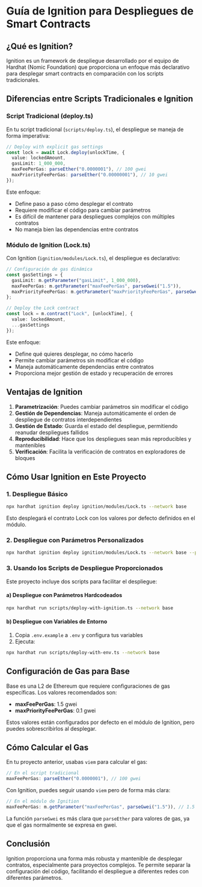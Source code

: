 # Guía de Ignition para Despliegues de Smart Contracts

## ¿Qué es Ignition?

Ignition es un framework de despliegue desarrollado por el equipo de Hardhat (Nomic Foundation) que proporciona un enfoque más declarativo para desplegar smart contracts en comparación con los scripts tradicionales.

## Diferencias entre Scripts Tradicionales e Ignition

### Script Tradicional (deploy.ts)

En tu script tradicional (`scripts/deploy.ts`), el despliegue se maneja de forma imperativa:

```typescript
// Deploy with explicit gas settings
const lock = await Lock.deploy(unlockTime, {
  value: lockedAmount,
  gasLimit: 1_000_000,
  maxFeePerGas: parseEther("0.0000001"), // 100 gwei
  maxPriorityFeePerGas: parseEther("0.00000001"), // 10 gwei
});
```

Este enfoque:
- Define paso a paso cómo desplegar el contrato
- Requiere modificar el código para cambiar parámetros
- Es difícil de mantener para despliegues complejos con múltiples contratos
- No maneja bien las dependencias entre contratos

### Módulo de Ignition (Lock.ts)

Con Ignition (`ignition/modules/Lock.ts`), el despliegue es declarativo:

```typescript
// Configuración de gas dinámica
const gasSettings = {
  gasLimit: m.getParameter("gasLimit", 1_000_000),
  maxFeePerGas: m.getParameter("maxFeePerGas", parseGwei("1.5")),
  maxPriorityFeePerGas: m.getParameter("maxPriorityFeePerGas", parseGwei("0.1"))
};

// Deploy the Lock contract
const lock = m.contract("Lock", [unlockTime], {
  value: lockedAmount,
  ...gasSettings
});
```

Este enfoque:
- Define qué quieres desplegar, no cómo hacerlo
- Permite cambiar parámetros sin modificar el código
- Maneja automáticamente dependencias entre contratos
- Proporciona mejor gestión de estado y recuperación de errores

## Ventajas de Ignition

1. **Parametrización**: Puedes cambiar parámetros sin modificar el código
2. **Gestión de Dependencias**: Maneja automáticamente el orden de despliegue de contratos interdependientes
3. **Gestión de Estado**: Guarda el estado del despliegue, permitiendo reanudar despliegues fallidos
4. **Reproducibilidad**: Hace que los despliegues sean más reproducibles y mantenibles
5. **Verificación**: Facilita la verificación de contratos en exploradores de bloques

## Cómo Usar Ignition en Este Proyecto

### 1. Despliegue Básico

```bash
npx hardhat ignition deploy ignition/modules/Lock.ts --network base
```

Esto desplegará el contrato Lock con los valores por defecto definidos en el módulo.

### 2. Despliegue con Parámetros Personalizados

```bash
npx hardhat ignition deploy ignition/modules/Lock.ts --network base --parameters unlockTime=1735689600,maxFeePerGas=1500000000,maxPriorityFeePerGas=100000000
```

### 3. Usando los Scripts de Despliegue Proporcionados

Este proyecto incluye dos scripts para facilitar el despliegue:

#### a) Despliegue con Parámetros Hardcodeados

```bash
npx hardhat run scripts/deploy-with-ignition.ts --network base
```

#### b) Despliegue con Variables de Entorno

1. Copia `.env.example` a `.env` y configura tus variables
2. Ejecuta:

```bash
npx hardhat run scripts/deploy-with-env.ts --network base
```

## Configuración de Gas para Base

Base es una L2 de Ethereum que requiere configuraciones de gas específicas. Los valores recomendados son:

- **maxFeePerGas**: 1.5 gwei
- **maxPriorityFeePerGas**: 0.1 gwei

Estos valores están configurados por defecto en el módulo de Ignition, pero puedes sobrescribirlos al desplegar.

## Cómo Calcular el Gas

En tu proyecto anterior, usabas `viem` para calcular el gas:

```typescript
// En el script tradicional
maxFeePerGas: parseEther("0.0000001"), // 100 gwei
```

Con Ignition, puedes seguir usando `viem` pero de forma más clara:

```typescript
// En el módulo de Ignition
maxFeePerGas: m.getParameter("maxFeePerGas", parseGwei("1.5")), // 1.5 gwei
```

La función `parseGwei` es más clara que `parseEther` para valores de gas, ya que el gas normalmente se expresa en gwei.

## Conclusión

Ignition proporciona una forma más robusta y mantenible de desplegar contratos, especialmente para proyectos complejos. Te permite separar la configuración del código, facilitando el despliegue a diferentes redes con diferentes parámetros.